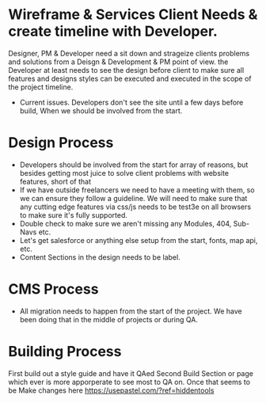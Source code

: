 # Wireframe & Services Client Needs & create timeline with Developer.
Designer, PM & Developer need a sit down and strageize clients problems and solutions from a Deisgn & Development & PM point of view.
the Developer at least needs to see the design before client to make sure all features and designs styles can be executed and executed in the scope of the project timeline.

* Current issues. Developers don't see the site until a few days before build, When we should be involved from the start. 


# Design Process
- Developers should be involved from the start for array of reasons, but besides getting most juice to solve client problems with website features, short of that 
- If we have outside freelancers we need to have a meeting with them, so we can ensure they follow a guideline. We will need to make sure that any cutting edge features via css/js needs to be test3e on all browsers to make sure it's fully supported.
- Double check to make sure we aren't missing any Modules, 404, Sub-Navs etc.
- Let's get salesforce or anything else setup from the start, fonts, map api, etc.
- Content Sections in the design needs to be label.


# CMS Process
- All migration needs to happen from the start of the project. We have been doing that in the middle of projects or during QA.

# Building Process
First build out a style guide and have it QAed
Second Build Section or page which ever is more apporperate to see most to QA on. Once that seems to be Make changes here https://usepastel.com/?ref=hiddentools

